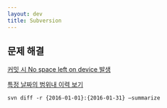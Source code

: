 ```yaml
---
layout: dev
title: Subversion
---
```

## 문제 해결

[커밋 시 No space left on device 발생](커밋-시-No-space-left-on-device-발생(Subversion))

[특정 날짜의 범위내 이력 보기](https://stackoverrun.com/ko/q/2181625)

```
svn diff -r {2016-01-01}:{2016-01-31} –summarize 
```